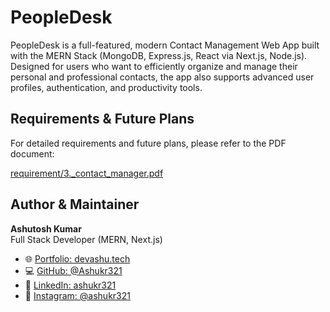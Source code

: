 # PeopleDesk

PeopleDesk is a full-featured, modern Contact Management Web App built with the MERN Stack (MongoDB, Express.js, React via Next.js, Node.js). Designed for users who want to efficiently organize and manage their personal and professional contacts, the app also supports advanced user profiles, authentication, and productivity tools.

## Requirements & Future Plans
For detailed requirements and future plans, please refer to the PDF document:

[requirement/3._contact_manager.pdf](requirement/3._contact_manager.pdf)


## Author & Maintainer

**Ashutosh Kumar**  
Full Stack Developer (MERN, Next.js)  

- 🌐 [Portfolio: devashu.tech](https://devashu.tech)
- 💻 [GitHub: @Ashukr321](https://github.com/Ashukr321)
- 🔗 [LinkedIn: ashukr321](https://www.linkedin.com/in/ashukr321/)
- 📸 [Instagram: @ashukr321](https://instagram.com/ashukr321)